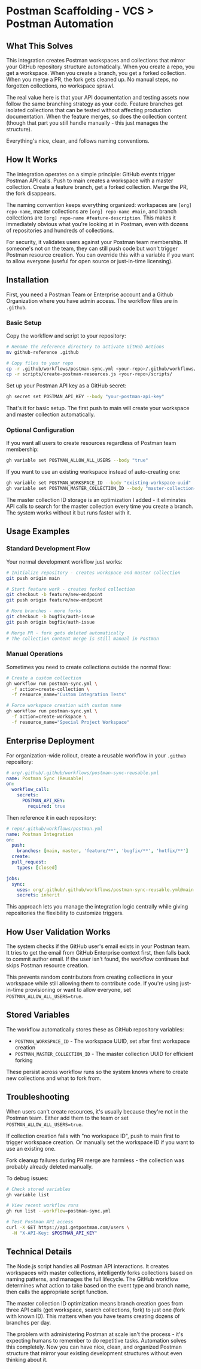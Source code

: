 # Postman Scaffolding - VCS > Postman Automation

## What This Solves

This integration creates Postman workspaces and collections that mirror your GitHub repository structure automatically. When you create a repo, you get a workspace. When you create a branch, you get a forked collection. When you merge a PR, the fork gets cleaned up. No manual steps, no forgotten collections, no workspace sprawl.

The real value here is that your API documentation and testing assets now follow the same branching strategy as your code. Feature branches get isolated collections that can be tested without affecting production documentation. When the feature merges, so does the collection content (though that part you still handle manually - this just manages the structure).

Everything's nice, clean, and follows naming conventions.

## How It Works

The integration operates on a simple principle: GitHub events trigger Postman API calls. Push to main creates a workspace with a master collection. Create a feature branch, get a forked collection. Merge the PR, the fork disappears.

The naming convention keeps everything organized: workspaces are `[org] repo-name`, master collections are `[org] repo-name #main`, and branch collections are `[org] repo-name #feature-description`. This makes it immediately obvious what you're looking at in Postman, even with dozens of repositories and hundreds of collections.

For security, it validates users against your Postman team membership. If someone's not on the team, they can still push code but won't trigger Postman resource creation. You can override this with a variable if you want to allow everyone (useful for open source or just-in-time licensing).

## Installation

First, you need a Postman Team or Enterprise account and a Github Organization where you have admin access. The workflow files are in `.github`.

### Basic Setup

Copy the workflow and script to your repository:

```bash
# Rename the reference directory to activate GitHub Actions
mv github-reference .github

# Copy files to your repo
cp -r .github/workflows/postman-sync.yml <your-repo>/.github/workflows/
cp -r scripts/create-postman-resources.js <your-repo>/scripts/
```

Set up your Postman API key as a GitHub secret:

```bash
gh secret set POSTMAN_API_KEY --body "your-postman-api-key"
```

That's it for basic setup. The first push to main will create your workspace and master collection automatically.

### Optional Configuration

If you want all users to create resources regardless of Postman team membership:

```bash
gh variable set POSTMAN_ALLOW_ALL_USERS --body "true"
```

If you want to use an existing workspace instead of auto-creating one:

```bash
gh variable set POSTMAN_WORKSPACE_ID --body "existing-workspace-uuid"
gh variable set POSTMAN_MASTER_COLLECTION_ID --body "master-collection-uuid"
```

The master collection ID storage is an optimization I added - it eliminates API calls to search for the master collection every time you create a branch. The system works without it but runs faster with it.

## Usage Examples

### Standard Development Flow

Your normal development workflow just works:

```bash
# Initialize repository - creates workspace and master collection
git push origin main

# Start feature work - creates forked collection
git checkout -b feature/new-endpoint
git push origin feature/new-endpoint

# More branches - more forks
git checkout -b bugfix/auth-issue
git push origin bugfix/auth-issue

# Merge PR - fork gets deleted automatically
# The collection content merge is still manual in Postman
```

### Manual Operations

Sometimes you need to create collections outside the normal flow:

```bash
# Create a custom collection
gh workflow run postman-sync.yml \
  -f action=create-collection \
  -f resource_name="Custom Integration Tests"

# Force workspace creation with custom name
gh workflow run postman-sync.yml \
  -f action=create-workspace \
  -f resource_name="Special Project Workspace"
```

## Enterprise Deployment

For organization-wide rollout, create a reusable workflow in your `.github` repository:

```yaml
# org/.github/.github/workflows/postman-sync-reusable.yml
name: Postman Sync (Reusable)
on:
  workflow_call:
    secrets:
      POSTMAN_API_KEY:
        required: true
```

Then reference it in each repository:

```yaml
# repo/.github/workflows/postman.yml
name: Postman Integration
on:
  push:
    branches: [main, master, 'feature/**', 'bugfix/**', 'hotfix/**']
  create:
  pull_request:
    types: [closed]

jobs:
  sync:
    uses: org/.github/.github/workflows/postman-sync-reusable.yml@main
    secrets: inherit
```

This approach lets you manage the integration logic centrally while giving repositories the flexibility to customize triggers.

## How User Validation Works

The system checks if the GitHub user's email exists in your Postman team. It tries to get the email from GitHub Enterprise context first, then falls back to commit author email. If the user isn't found, the workflow continues but skips Postman resource creation.

This prevents random contributors from creating collections in your workspace while still allowing them to contribute code. If you're using just-in-time provisioning or want to allow everyone, set `POSTMAN_ALLOW_ALL_USERS=true`.

## Stored Variables

The workflow automatically stores these as GitHub repository variables:

- `POSTMAN_WORKSPACE_ID` - The workspace UUID, set after first workspace creation
- `POSTMAN_MASTER_COLLECTION_ID` - The master collection UUID for efficient forking

These persist across workflow runs so the system knows where to create new collections and what to fork from.

## Troubleshooting

When users can't create resources, it's usually because they're not in the Postman team. Either add them to the team or set `POSTMAN_ALLOW_ALL_USERS=true`.

If collection creation fails with "no workspace ID", push to main first to trigger workspace creation. Or manually set the workspace ID if you want to use an existing one.

Fork cleanup failures during PR merge are harmless - the collection was probably already deleted manually.

To debug issues:

```bash
# Check stored variables
gh variable list

# View recent workflow runs
gh run list --workflow=postman-sync.yml

# Test Postman API access
curl -X GET https://api.getpostman.com/users \
  -H "X-API-Key: $POSTMAN_API_KEY"
```

## Technical Details

The Node.js script handles all Postman API interactions. It creates workspaces with master collections, intelligently forks collections based on naming patterns, and manages the full lifecycle. The GitHub workflow determines what action to take based on the event type and branch name, then calls the appropriate script function.

The master collection ID optimization means branch creation goes from three API calls (get workspace, search collections, fork) to just one (fork with known ID). This matters when you have teams creating dozens of branches per day.

The problem with administering Postman at scale isn't the process - it's expecting humans to remember to do repetitive tasks. Automation solves this completely. Now you can have nice, clean, and organized Postman structure that mirror your existing development structures without even thinking about it.